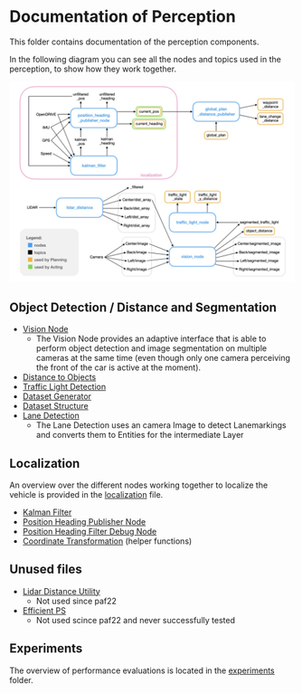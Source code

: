 # Documentation of Perception

This folder contains documentation of the perception components.

In the following diagram you can see all the nodes and topics used in the perception, to show how they work together.

![Perception Overview](../../doc/assets/perception/perception_overview.png)

## Object Detection / Distance and Segmentation

- [Vision Node](./vision_node.md)
  - The Vision Node provides an adaptive interface that is able to perform object detection and image segmentation on multiple cameras at the same time
  (even though only one camera perceiving the front of the car is active at the moment).
- [Distance to Objects](./distance_to_objects.md)
- [Traffic Light Detection](./traffic_light_detection.md)
- [Dataset Generator](./dataset_generator.md)
- [Dataset Structure](./dataset_structure.md)
- [Lane Detection](./Lanedetection_node.md)
  - The Lane Detection uses an camera Image to detect Lanemarkings and converts them to Entities for the intermediate Layer

## Localization

An overview over the different nodes working together to localize the vehicle is provided in the [localization](./localization.md) file.

- [Kalman Filter](./kalman_filter.md)
- [Position Heading Publisher Node](./position_heading_publisher_node.md)
- [Position Heading Filter Debug Node](./position_heading_filter_debug_node.md)
- [Coordinate Transformation](./coordinate_transformation.md) (helper functions)

## Unused files

- [Lidar Distance Utility](./lidar_distance_utility.md)
  - Not used since paf22
- [Efficient PS](./efficientps.md)
  - Not used scince paf22 and never successfully tested

## Experiments

The overview of performance evaluations is located in the [experiments](./experiments/README.md) folder.
